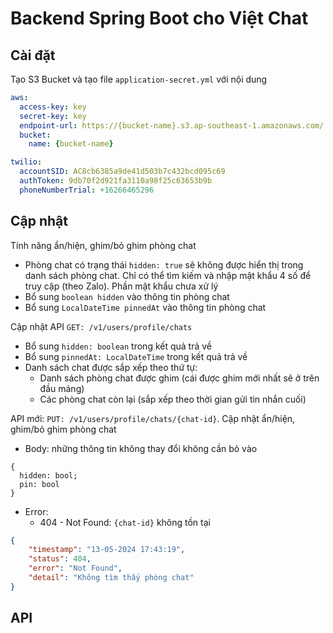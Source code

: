 # Backend Spring Boot cho Việt Chat
## Cài đặt
Tạo S3 Bucket và tạo file `application-secret.yml` với nội dung
```yaml
aws:
  access-key: key
  secret-key: key
  endpoint-url: https://{bucket-name}.s3.ap-southeast-1.amazonaws.com/
  bucket:
    name: {bucket-name}

twilio:
  accountSID: AC8cb6385a9de41d503b7c432bcd095c69
  authToken: 9db70f2d921fa3110a98f25c63653b9b
  phoneNumberTrial: +16266465296
```
## Cập nhật
Tính năng ẩn/hiện, ghim/bỏ ghim phòng chat
- Phòng chat có trạng thái `hidden: true` sẽ không được hiển thị trong danh sách phòng chat. Chỉ có thể tìm kiếm và nhập mật khẩu 4 số để truy cập (theo Zalo). Phần mật khẩu chưa xử lý
- Bổ sung `boolean hidden` vào thông tin phòng chat
- Bổ sung `LocalDateTime pinnedAt` vào thông tin phòng chat

Cập nhật API `GET: /v1/users/profile/chats`
- Bổ sung `hidden: boolean` trong kết quả trả về
- Bổ sung `pinnedAt: LocalDateTime` trong kết quả trả về
- Danh sách chat được sắp xếp theo thứ tự:
  - Danh sách phòng chat được ghim (cái được ghim mới nhất sẽ ở trên đầu mảng)
  - Các phòng chat còn lại (sắp xếp theo thời gian gửi tin nhắn cuối)

API mới: `PUT: /v1/users/profile/chats/{chat-id}`. Cập nhật ẩn/hiện, ghim/bỏ ghim phòng chat
- Body: những thông tin không thay đổi không cần bỏ vào
```
{
  hidden: bool;
  pin: bool
}
```
- Error: 
  - 404 - Not Found: `{chat-id}` không tồn tại
```json
{
    "timestamp": "13-05-2024 17:43:19",
    "status": 404,
    "error": "Not Found",
    "detail": "Không tìm thấy phòng chat"
}
```
## API

